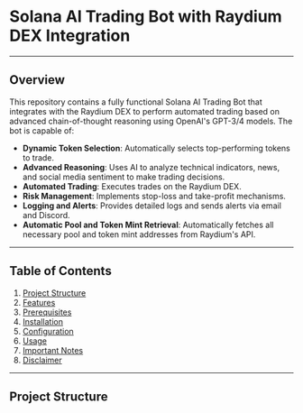 # Solana AI Trading Bot with Raydium DEX Integration

---

## Overview

This repository contains a fully functional Solana AI Trading Bot that integrates with the Raydium DEX to perform automated trading based on advanced chain-of-thought reasoning using OpenAI's GPT-3/4 models. The bot is capable of:

- **Dynamic Token Selection**: Automatically selects top-performing tokens to trade.
- **Advanced Reasoning**: Uses AI to analyze technical indicators, news, and social media sentiment to make trading decisions.
- **Automated Trading**: Executes trades on the Raydium DEX.
- **Risk Management**: Implements stop-loss and take-profit mechanisms.
- **Logging and Alerts**: Provides detailed logs and sends alerts via email and Discord.
- **Automatic Pool and Token Mint Retrieval**: Automatically fetches all necessary pool and token mint addresses from Raydium's API.

---

## Table of Contents

1. [Project Structure](#project-structure)
2. [Features](#features)
3. [Prerequisites](#prerequisites)
4. [Installation](#installation)
5. [Configuration](#configuration)
6. [Usage](#usage)
7. [Important Notes](#important-notes)
8. [Disclaimer](#disclaimer)

---

## Project Structure

